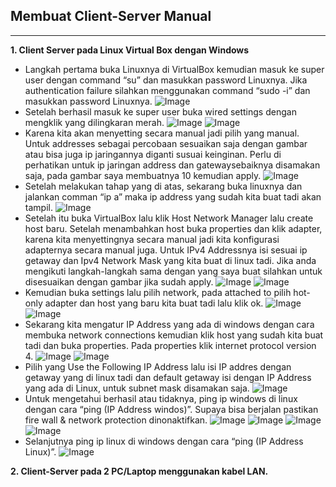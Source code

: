## Membuat Client-Server Manual
---
**1. Client Server pada Linux Virtual Box dengan Windows**
+ Langkah pertama buka Linuxnya di VirtualBox kemudian masuk ke super user dengan command “su” dan masukkan password Linuxnya. Jika authentication failure silahkan menggunakan command “sudo -i” dan masukkan password Linuxnya.
![Image](tugas1no1_1.PNG "Image")
+ Setelah berhasil masuk ke super user buka wired settings dengan mengklik yang dilingkaran merah.
![Image](tugas1no1_2.PNG "Image")
![Image](tugas1no1_3.PNG "Image")
+ Karena kita akan menyetting secara manual jadi pilih yang manual. Untuk addresses sebagai percobaan sesuaikan saja dengan gambar atau bisa juga ip jaringannya diganti susuai keinginan. Perlu di perhatikan untuk ip jaringan address dan gatewaysebaiknya disamakan saja, pada gambar saya membuatnya 10 kemudian apply.
![Image](tugas1no1_4.PNG "Image")
+ Setelah melakukan tahap yang di atas, sekarang buka linuxnya dan jalankan comman “ip a” maka ip address yang sudah kita buat tadi akan tampil. 
![Image](tugas1no1_5.PNG "Image")
+ Setelah itu buka VirtualBox lalu klik Host Network Manager lalu create host baru. Setelah menambahkan host buka properties dan klik adapter, karena kita menyettingnya secara manual jadi kita konfigurasi adapternya secara manual juga. Untuk IPv4 Addressnya isi sesuai ip getaway dan Ipv4 Network Mask yang kita buat di linux tadi. Jika anda mengikuti langkah-langkah sama dengan yang saya buat silahkan untuk disesuaikan dengan gambar jika sudah apply. 
![Image](tugas1no1_6.PNG "Image")
![Image](tugas1no1_7.PNG "Image")
+ Kemudian buka settings lalu pilih network, pada attached to pilih hot-only adapter dan host yang baru kita buat tadi lalu klik ok.
![Image](tugas1no1_8.PNG "Image")
![Image](tugas1no1_9.PNG "Image")
+ Sekarang kita mengatur IP Address yang ada di windows dengan cara membuka network connections kemudian klik host yang sudah kita buat tadi dan buka properties. Pada properties klik internet protocol version 4.
![Image](tugas1no1_10.PNG "Image")
![Image](tugas1no1_11.PNG "Image")
+ Pilih yang Use the Following IP Address lalu isi IP addres dengan getaway yang di linux tadi dan default getaway isi dengan IP Address yang ada di Linux, untuk subnet mask disamakan saja.
![Image](tugas1no1_12.PNG "Image")
+ Untuk mengetahui berhasil atau tidaknya, ping ip windows di linux dengan cara “ping (IP Address windos)”. Supaya bisa berjalan pastikan fire wall & network protection dinonaktifkan.
![Image](tugas1no1_13.PNG "Image")
![Image](tugas1no1_14.PNG "Image")
![Image](tugas1no1_15.PNG "Image")
![Image](tugas1no1_16.PNG "Image")
+ Selanjutnya ping ip linux di windows dengan cara “ping (IP Address Linux)”.
![Image](tugas1no1_17.PNG "Image")

**2. Client-Server pada 2 PC/Laptop menggunakan kabel LAN.**